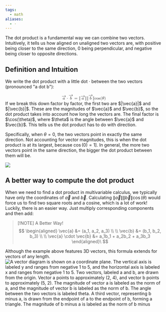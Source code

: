```yaml
---
tags:
  - math
aliases:
  - ⋅
---
```

The dot product is a fundamental way we can combine two vectors. Intuitively, it tells us how aligned on unaligned two vectors are, with positive being closer to the same direction, 0 being perpendicular, and negative being closer to opposite directions.

## Definition and Intuition
We write the dot product with a little dot ⋅ between the two vectors (pronounced "a dot b"):

<math xmlns="http://www.w3.org/1998/Math/MathML" display="block">
  <mrow data-mjx-texclass="ORD">
    <mover accent="true" accentunder="false">
      <mrow>
        <mi>a</mi>
      </mrow>
      <mo stretchy="false">→</mo>
    </mover>
  </mrow>
  <mo>⋅</mo>
  <mrow data-mjx-texclass="ORD">
    <mover accent="true" accentunder="false">
      <mrow>
        <mi>b</mi>
      </mrow>
      <mo stretchy="false">→</mo>
    </mover>
  </mrow>
  <mo>=</mo>
  <mo data-mjx-texclass="ORD" fence="false" stretchy="false">‖</mo>
  <mrow data-mjx-texclass="ORD">
    <mover accent="true" accentunder="false">
      <mrow>
        <mi>a</mi>
      </mrow>
      <mo stretchy="false">→</mo>
    </mover>
  </mrow>
  <mo data-mjx-texclass="ORD" fence="false" stretchy="false">‖</mo>
  <mo data-mjx-texclass="ORD" fence="false" stretchy="false">‖</mo>
  <mrow data-mjx-texclass="ORD">
    <mover accent="true" accentunder="false">
      <mrow>
        <mi>b</mi>
      </mrow>
      <mo stretchy="false">→</mo>
    </mover>
  </mrow>
  <mo data-mjx-texclass="ORD" fence="false" stretchy="false">‖</mo>
  <mi>cos</mi>
  <mo data-mjx-texclass="NONE">⁡</mo>
  <mo stretchy="false">(</mo>
  <mi>θ</mi>
  <mo stretchy="false">)</mo>
</math>
If we break this down factor by factor, the first two are $|\vec{a}|$ and $|\vec{b}|$. These are the magnitudes of $\vec{a}$ and $\vec{b}$, so the dot product takes into account how long the vectors are. The final factor is $\cos(\theta)$, where $\theta$ is the angle between $\vec{a}$ and $\vec{b}$.  This tells us the dot product has to do with direction.

Specifically, when $\theta = 0$, the two vectors point in exactly the same direction. Not accounting for vector magnitudes, this is when the dot product is at its largest, because $\cos(0) = 1]$. In general, the more two vectors point in the same direction, the bigger the dot product between them will be.

![](https://cdn.kastatic.org/ka-perseus-graphie/0e3ec3ecd9c28ab9a809a780f613bda99a916189.svg)


## A better way to compute the dot product

When we need to find a dot product in multivariable calculus, we typically have only the coordinates of $\vec{a}$ and $\vec{b}$. Calculating $\| \vec{a} \| \| \vec{b} \| \cos(\theta)$ would force us to find two square roots and a cosine, which is a lot of work! Luckily, there is an easier way. Just multiply corresponding components and then add:

> [!NOTE] A Better Way!
> $$
> \begin{aligned}  
> \vec{a} &= (a_1, a_2, a_3) \\ \\  
> \vec{b} &= (b_1, b_2, b_3) \\ \\  
> \vec{a} \cdot \vec{b} &= a_1b_1 + a_2b_2 + a_3b_3  
> \end{aligned}\
> $$

Although the example above features 3D vectors, this formula extends for vectors of any length.
![A vector diagram is shown on a coordinate plane. The vertical axis is labeled y and ranges from negative 1 to 5, and the horizontal axis is labeled x and ranges from negative 1 to 5. Two vectors, labeled a and b, are drawn from the origin. Vector a points to approximately (2, 4), and vector b points to approximately (5, 2). The magnitude of vector a is labeled as the norm of a, and the magnitude of vector b is labeled as the norm of b. The angle between the two vectors is labeled theta. A third vector, representing b minus a, is drawn from the endpoint of a to the endpoint of b, forming a triangle. The magnitude of b minus a is labeled as the norm of b minus](https://cdn.kastatic.org/ka-perseus-graphie/fc90705cc477962b5b15eff11f1cb7c9efcda8ce.svg)

